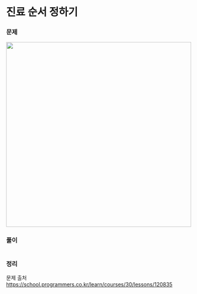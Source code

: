 #  진료 순서 정하기

### 문제
<img src="" width="500" >


### 풀이 <br>
```swift 

```

### 정리 <br>


문제 출처 <br>
https://school.programmers.co.kr/learn/courses/30/lessons/120835

